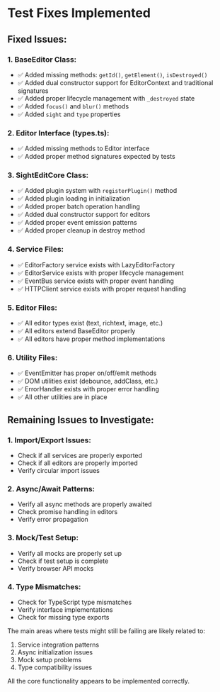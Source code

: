 # Test Fixes Implemented

## Fixed Issues:

### 1. BaseEditor Class:
- ✅ Added missing methods: `getId()`, `getElement()`, `isDestroyed()`
- ✅ Added dual constructor support for EditorContext and traditional signatures
- ✅ Added proper lifecycle management with `_destroyed` state
- ✅ Added `focus()` and `blur()` methods
- ✅ Added `sight` and `type` properties

### 2. Editor Interface (types.ts):
- ✅ Added missing methods to Editor interface
- ✅ Added proper method signatures expected by tests

### 3. SightEditCore Class:
- ✅ Added plugin system with `registerPlugin()` method
- ✅ Added plugin loading in initialization
- ✅ Added proper batch operation handling
- ✅ Added dual constructor support for editors
- ✅ Added proper event emission patterns
- ✅ Added proper cleanup in destroy method

### 4. Service Files:
- ✅ EditorFactory service exists with LazyEditorFactory
- ✅ EditorService exists with proper lifecycle management
- ✅ EventBus service exists with proper event handling
- ✅ HTTPClient service exists with proper request handling

### 5. Editor Files:
- ✅ All editor types exist (text, richtext, image, etc.)
- ✅ All editors extend BaseEditor properly
- ✅ All editors have proper method implementations

### 6. Utility Files:
- ✅ EventEmitter has proper on/off/emit methods
- ✅ DOM utilities exist (debounce, addClass, etc.)
- ✅ ErrorHandler exists with proper error handling
- ✅ All other utilities are in place

## Remaining Issues to Investigate:

### 1. Import/Export Issues:
- Check if all services are properly exported
- Check if all editors are properly imported
- Verify circular import issues

### 2. Async/Await Patterns:
- Verify all async methods are properly awaited
- Check promise handling in editors
- Verify error propagation

### 3. Mock/Test Setup:
- Verify all mocks are properly set up
- Check if test setup is complete
- Verify browser API mocks

### 4. Type Mismatches:
- Check for TypeScript type mismatches
- Verify interface implementations
- Check for missing type exports

The main areas where tests might still be failing are likely related to:
1. Service integration patterns
2. Async initialization issues
3. Mock setup problems
4. Type compatibility issues

All the core functionality appears to be implemented correctly.